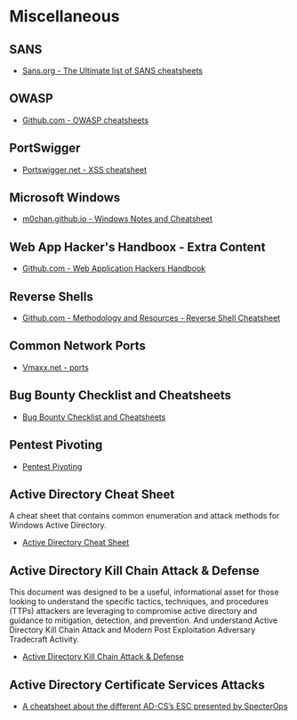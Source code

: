 # Miscellaneous

## SANS

- [Sans.org - The Ultimate list of SANS cheatsheets](https://www.sans.org/blog/the-ultimate-list-of-sans-cheat-sheets/)

## OWASP

- [Github.com - OWASP cheatsheets](https://github.com/OWASP/CheatSheetSeries/tree/master/cheatsheets)

## PortSwigger

- [Portswigger.net - XSS cheatsheet](https://portswigger.net/web-security/cross-site-scripting/cheat-sheet)

## Microsoft Windows

- [m0chan.github.io - Windows Notes and Cheatsheet](https://m0chan.github.io/2019/07/30/Windows-Notes-and-Cheatsheet.html)

## Web App Hacker's Handboox - Extra Content

- [Github.com - Web Application Hackers Handbook](https://github.com/six2dez/wahh_extras)

## Reverse Shells

- [Github.com - Methodology and Resources - Reverse Shell Cheatsheet](https://github.com/swisskyrepo/PayloadsAllTheThings/blob/master/Methodology%20and%20Resources/Reverse%20Shell%20Cheatsheet.md)

## Common Network Ports

- [Vmaxx.net - ports](http://www.vmaxx.net/techinfo/ports.htm)

## Bug Bounty Checklist and Cheatsheets

- [Bug Bounty Checklist and Cheatsheets](https://gist.github.com/OTaKuHP/b7748a04caa8145f6795b498302cec4e)

## Pentest Pivoting

- [Pentest Pivoting](https://github.com/t3l3machus/pentest-pivoting)

## Active Directory Cheat Sheet

A cheat sheet that contains common enumeration and attack methods for Windows Active Directory.

- [Active Directory Cheat Sheet](https://github.com/Integration-IT/Active-Directory-Exploitation-Cheat-Sheet)

## Active Directory Kill Chain Attack & Defense

This document was designed to be a useful, informational asset for those looking to understand the specific tactics, techniques, and procedures (TTPs) attackers are leveraging to compromise active directory and guidance to mitigation, detection, and prevention. And understand Active Directory Kill Chain Attack and Modern Post Exploitation Adversary Tradecraft Activity.

- [Active Directory Kill Chain Attack & Defense](https://github.com/infosecn1nja/AD-Attack-Defense)

## Active Directory Certificate Services Attacks

- [A cheatsheet about the different AD-CS’s ESC presented by SpecterOps](https://hideandsec.sh/books/cheatsheets-82c/page/active-directory-certificate-services)
